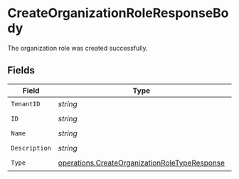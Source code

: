 # CreateOrganizationRoleResponseBody

The organization role was created successfully.


## Fields

| Field                                                                                                          | Type                                                                                                           | Required                                                                                                       | Description                                                                                                    |
| -------------------------------------------------------------------------------------------------------------- | -------------------------------------------------------------------------------------------------------------- | -------------------------------------------------------------------------------------------------------------- | -------------------------------------------------------------------------------------------------------------- |
| `TenantID`                                                                                                     | *string*                                                                                                       | :heavy_check_mark:                                                                                             | N/A                                                                                                            |
| `ID`                                                                                                           | *string*                                                                                                       | :heavy_check_mark:                                                                                             | N/A                                                                                                            |
| `Name`                                                                                                         | *string*                                                                                                       | :heavy_check_mark:                                                                                             | N/A                                                                                                            |
| `Description`                                                                                                  | *string*                                                                                                       | :heavy_check_mark:                                                                                             | N/A                                                                                                            |
| `Type`                                                                                                         | [operations.CreateOrganizationRoleTypeResponse](../../models/operations/createorganizationroletyperesponse.md) | :heavy_check_mark:                                                                                             | N/A                                                                                                            |